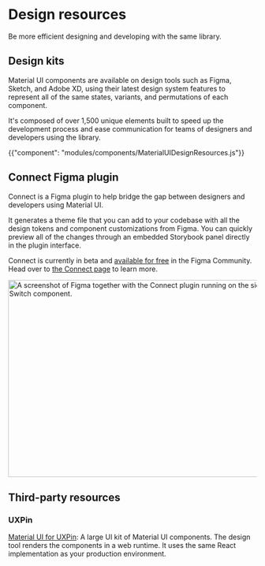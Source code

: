 # Design resources

<p class="description">Be more efficient designing and developing with the same library.</p>

## Design kits

Material UI components are available on design tools such as Figma, Sketch, and Adobe XD, using their latest design system features to represent all of the same states, variants, and permutations of each component.

It's composed of over 1,500 unique elements built to speed up the development process and ease communication for teams of designers and developers using the library.

{{"component": "modules/components/MaterialUIDesignResources.js"}}

## Connect Figma plugin

Connect is a Figma plugin to help bridge the gap between designers and developers using Material UI.

It generates a theme file that you can add to your codebase with all the design tokens and component customizations from Figma.
You can quickly preview all of the changes through an embedded Storybook panel directly in the plugin interface.

Connect is currently in beta and [available for free](https://www.figma.com/community/plugin/1336346114713490235/) in the Figma Community.
Head over to [the Connect page](/material-ui/design-resources/connect/) to learn more.

<img src="/static/material-ui/design-resources/connect.png" style="width: 814px;" alt="A screenshot of Figma together with the Connect plugin running on the side, doing customziations to the Material UI Switch component." width="1628" height="400" />

## Third-party resources

### UXPin

[Material UI for UXPin](https://www.uxpin.com/merge/mui-library): A large UI kit of Material UI components.
The design tool renders the components in a web runtime. It uses the same React implementation as your production environment.
